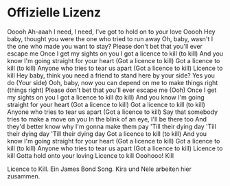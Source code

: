 # Offizielle Lizenz


Ooooh
Ah-aaah
I need, I need, I've got to hold on to your love
Ooooh
Hey baby, thought you were the one who tried to run away
Oh, baby, wasn't I the one who made you want to stay?
Please don't bet that you'll ever escape me
Once I get my sights on you
I got a licence to kill (to kill)
And you know I'm going straight for your heart
(Got a licence to kill)
Got a licence to kill (to kill)
Anyone who tries to tear us apart
(Got a licence to kill)
Licence to kill
Hey baby, think you need a friend to stand here by your side?
Yes you do (Your side)
Ooh, baby, now you can depend on me to make things right (things right)
Please don't bet that you'll ever escape me (Ooh)
Once I get my sights on you
I got a licence to kill (to kill)
And you know I'm going straight for your heart
(Got a licence to kill)
Got a licence to kill (to kill)
Anyone who tries to tear us apart
(Got a licence to kill)
Say that somebody tries to make a move on you
In the blink of an eye, I'll be there too
And they'd better know why I'm gonna make them pay
'Till their dying day
'Till their dying day
'Till their dying day
Got a licence to kill (to kill)
And you know I'm going straight for your heart
(Got a licence to kill)
Got a licence to kill (to kill)
Anyone who tries to tear us apart
(Got a licence to kill)
Licence to kill
Gotta hold onto your loving
Licence to kill
Ooohooo!
Kill

Licence to Kill. Ein James Bond Song.
Kira und Nele arbeiten hier zusammen.